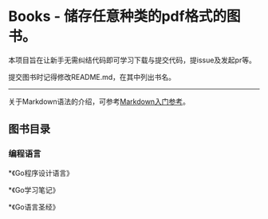 # Books - 储存任意种类的pdf格式的图书。
本项目旨在让新手无需纠结代码即可学习下载与提交代码，提issue及发起pr等。


提交图书时记得修改README.md，在其中列出书名。
***
关于Markdown语法的介绍，可参考[Markdown入门参考](https://www.bookstack.cn/read/Learning-Markdown/README.md)。

## 图书目录

### 编程语言
*《Go程序设计语言》

*《Go学习笔记》

*《Go语言圣经》
